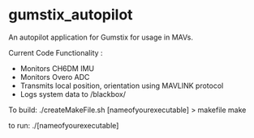 gumstix_autopilot
=================

An autopilot application for Gumstix for usage in MAVs.

Current Code Functionality :
   - Monitors CH6DM IMU
   - Monitors Overo ADC
   - Transmits local position, orientation using MAVLINK protocol
   - Logs system data to /blackbox/

To build:
    ./createMakeFile.sh [nameofyourexecutable] > makefile
    make
    
to run:
   ./[nameofyourexecutable]